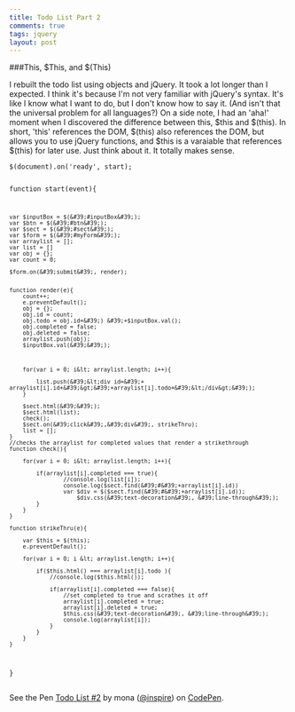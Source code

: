 ```yaml
---
title: Todo List Part 2
comments: true
tags: jquery
layout: post
---
```


###This, $This, and $(This)

I rebuilt the todo list using objects and jQuery. It took a lot longer than I expected. I think it's because I'm not very familiar with jQuery's syntax. It's like I know what I want to do, but I don't know how to say it. (And isn't that the universal problem for all languages?) On a side note, I had an 'aha!' moment when I discovered the difference between this, $this and $(this). In short, 'this' references the DOM, $(this) also references the DOM, but allows you to use jQuery functions, and $this is a varaiable that references $(this) for later use. Just think about it. It totally makes sense.



<div data-height="302" data-theme-id="15312" data-slug-hash="oXYwEr" data-default-tab="js" data-user="inspire" class='codepen'><pre><code>$(document).on(&#39;ready&#39;, start);

function start(event){

	var $inputBox = $(&#39;#inputBox&#39;);
	var $btn = $(&#39;#btn&#39;);
	var $sect = $(&#39;#sect&#39;);
	var $form = $(&#39;#myForm&#39;);
	var arraylist = [];
	var list = []
	var obj = {};
	var count = 0;

	$form.on(&#39;submit&#39;, render);


	function render(e){
		count++;
		e.preventDefault();
		obj = {};
		obj.id = count;
		obj.todo = obj.id+&#39;) &#39;+$inputBox.val();
		obj.completed = false;
		obj.deleted = false;	
		arraylist.push(obj);
		$inputBox.val(&#39;&#39;);

		
		
		for(var i = 0; i&lt; arraylist.length; i++){

			list.push(&#39;&lt;div id=&#39;+ arraylist[i].id+&#39;&gt;&#39;+arraylist[i].todo+&#39;&lt;/div&gt;&#39;);			
		}
		
		$sect.html(&#39;&#39;);		
		$sect.html(list);
		check();
		$sect.on(&#39;click&#39;,&#39;div&#39;, strikeThru);
		list = [];
	}
	//checks the arraylist for completed values that render a strikethrough
	function check(){

		for(var i = 0; i&lt; arraylist.length; i++){

			if(arraylist[i].completed === true){
					//console.log(list[i]);
					console.log($sect.find(&#39;#&#39;+arraylist[i].id))
					var $div = $($sect.find(&#39;#&#39;+arraylist[i].id));
						$div.css(&#39;text-decoration&#39;, &#39;line-through&#39;);
			}
		}
	}

	function strikeThru(e){

		var $this = $(this);
		e.preventDefault();

		for(var i = 0; i &lt; arraylist.length; i++){

			if($this.html() === arraylist[i].todo ){
				//console.log($this.html());

				if(arraylist[i].completed === false){
					//set completed to true and scrathes it off
					arraylist[i].completed = true;
					arraylist[i].deleted = true;
					$this.css(&#39;text-decoration&#39;, &#39;line-through&#39;);
					console.log(arraylist[i]);
				}
			}
		}
	}
}
</code></pre>
<p>See the Pen <a href='http://codepen.io/inspire/pen/oXYwEr/'>Todo List #2</a> by mona (<a href='http://codepen.io/inspire'>@inspire</a>) on <a href='http://codepen.io'>CodePen</a>.</p>
</div><script async src="//assets.codepen.io/assets/embed/ei.js"></script>


